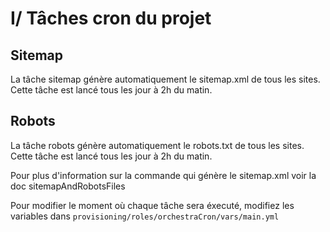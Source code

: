# I/ Tâches cron du projet

## Sitemap
 La tâche sitemap génère automatiquement le sitemap.xml de tous les sites. Cette tâche est lancé tous les jour à 2h du matin.

## Robots
 La tâche robots génère automatiquement le robots.txt de tous les sites. Cette tâche est lancé tous les jour à 2h du matin.

 Pour plus d'information sur la commande qui génère le sitemap.xml voir la doc sitemapAndRobotsFiles

 Pour modifier le moment où chaque tâche sera éxecuté, modifiez les variables dans `provisioning/roles/orchestraCron/vars/main.yml`
